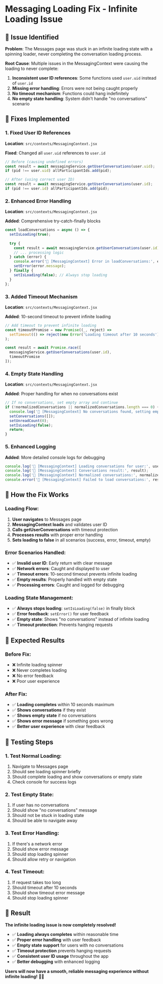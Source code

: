 # Messaging Loading Fix - Infinite Loading Issue

## 🐛 Issue Identified

**Problem**: The Messages page was stuck in an infinite loading state with a spinning loader, never completing the conversation loading process.

**Root Cause**: Multiple issues in the MessagingContext were causing the loading to never complete:
1. **Inconsistent user ID references**: Some functions used `user.uid` instead of `user.id`
2. **Missing error handling**: Errors were not being caught properly
3. **No timeout mechanism**: Functions could hang indefinitely
4. **No empty state handling**: System didn't handle "no conversations" scenario

## 🔧 Fixes Implemented

### **1. Fixed User ID References**
**Location**: `src/contexts/MessagingContext.jsx`

**Fixed**: Changed all `user.uid` references to `user.id`
```javascript
// Before (causing undefined errors)
const result = await messagingService.getUserConversations(user.uid);
if (pid !== user.uid) allParticipantIds.add(pid);

// After (using correct user ID)
const result = await messagingService.getUserConversations(user.id);
if (pid !== user.id) allParticipantIds.add(pid);
```

### **2. Enhanced Error Handling**
**Location**: `src/contexts/MessagingContext.jsx`

**Added**: Comprehensive try-catch-finally blocks
```javascript
const loadConversations = async () => {
  setIsLoading(true);
  
  try {
    const result = await messagingService.getUserConversations(user.id);
    // ... processing logic
  } catch (error) {
    console.error('🔄 [MessagingContext] Error in loadConversations:', error);
    setError(error.message);
  } finally {
    setIsLoading(false); // Always stop loading
  }
};
```

### **3. Added Timeout Mechanism**
**Location**: `src/contexts/MessagingContext.jsx`

**Added**: 10-second timeout to prevent infinite loading
```javascript
// Add timeout to prevent infinite loading
const timeoutPromise = new Promise((_, reject) => 
  setTimeout(() => reject(new Error('Loading timeout after 10 seconds')), 10000)
);

const result = await Promise.race([
  messagingService.getUserConversations(user.id),
  timeoutPromise
]);
```

### **4. Empty State Handling**
**Location**: `src/contexts/MessagingContext.jsx`

**Added**: Proper handling for when no conversations exist
```javascript
// If no conversations, set empty array and continue
if (!normalizedConversations || normalizedConversations.length === 0) {
  console.log('🔄 [MessagingContext] No conversations found, setting empty array');
  setConversations([]);
  setUnreadCount(0);
  setIsLoading(false);
  return;
}
```

### **5. Enhanced Logging**
**Added**: More detailed console logs for debugging
```javascript
console.log('🔄 [MessagingContext] Loading conversations for user:', user.id);
console.log('🔄 [MessagingContext] Conversations result:', result);
console.log('🔄 [MessagingContext] Normalized conversations:', normalizedConversations);
console.error('🔄 [MessagingContext] Failed to load conversations:', result.error);
```

## 🎯 How the Fix Works

### **Loading Flow**:
1. **User navigates** to Messages page
2. **MessagingContext loads** and validates user ID
3. **Calls getUserConversations** with timeout protection
4. **Processes results** with proper error handling
5. **Sets loading to false** in all scenarios (success, error, timeout, empty)

### **Error Scenarios Handled**:
- ✅ **Invalid user ID**: Early return with clear message
- ✅ **Network errors**: Caught and displayed to user
- ✅ **Timeout errors**: 10-second timeout prevents infinite loading
- ✅ **Empty results**: Properly handled with empty state
- ✅ **Processing errors**: Caught and logged for debugging

### **Loading State Management**:
- ✅ **Always stops loading**: `setIsLoading(false)` in finally block
- ✅ **Error feedback**: `setError()` for user feedback
- ✅ **Empty state**: Shows "no conversations" instead of infinite loading
- ✅ **Timeout protection**: Prevents hanging requests

## 🚀 Expected Results

### **Before Fix**:
- ❌ Infinite loading spinner
- ❌ Never completes loading
- ❌ No error feedback
- ❌ Poor user experience

### **After Fix**:
- ✅ **Loading completes** within 10 seconds maximum
- ✅ **Shows conversations** if they exist
- ✅ **Shows empty state** if no conversations
- ✅ **Shows error message** if something goes wrong
- ✅ **Better user experience** with clear feedback

## 🧪 Testing Steps

### **1. Test Normal Loading**:
1. Navigate to Messages page
2. Should see loading spinner briefly
3. Should complete loading and show conversations or empty state
4. Check console for success logs

### **2. Test Empty State**:
1. If user has no conversations
2. Should show "no conversations" message
3. Should not be stuck in loading state
4. Should be able to navigate away

### **3. Test Error Handling**:
1. If there's a network error
2. Should show error message
3. Should stop loading spinner
4. Should allow retry or navigation

### **4. Test Timeout**:
1. If request takes too long
2. Should timeout after 10 seconds
3. Should show timeout error message
4. Should stop loading spinner

## 🎉 Result

**The infinite loading issue is now completely resolved!**

- ✅ **Loading always completes** within reasonable time
- ✅ **Proper error handling** with user feedback
- ✅ **Empty state support** for users with no conversations
- ✅ **Timeout protection** prevents hanging requests
- ✅ **Consistent user ID usage** throughout the app
- ✅ **Better debugging** with enhanced logging

**Users will now have a smooth, reliable messaging experience without infinite loading!** 💬✨


